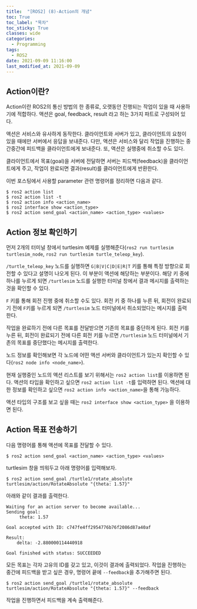 ```yaml
---
title:  "[ROS2] (8)-Action의 개념"
toc: True
toc_label: "목차"
toc_sticky: True
classes: wide
categories:
  - Programming
tags:
  - ROS2
date: 2021-09-09 11:16:00
last_modified_at: 2021-09-09
---
```


## Action이란?
Action이란 ROS2의 통신 방법의 한 종류로, 오랫동안 진행되는 작업이 있을 때 사용하기에 적합하다. 액션은 goal, feedback, result 라고 하는 3가지 파트로 구성되어 있다.

액션은 서비스와 유사하게 동작한다. 클라이언트와 서버가 있고, 클라이언트의 요청이 있을 때에만 서버에서 응답을 보내준다. 다만, 액션은 서비스와 달리 작업을 진행하는 중간중간에 피드백을 클라이언트에게 보내준다. 또, 액션은 실행중에 취소할 수도 있다.

클라이언트에서 목표(goal)을 서버에 전달하면 서버는 피드백(feedback)을 클라이언트에게 주고, 작업이 완료되면 결과(result)를 클라이언트에게 반환한다.

이번 포스팅에서 사용할 parameter 관련 명령어를 정리하면 다음과 같다.

```
$ ros2 action list
$ ros2 action list -t
$ ros2 action info <action_name>
$ ros2 interface show <action_type>
$ ros2 action send_goal <action_name> <action_type> <values>
```

## Action 정보 확인하기
먼저 2개의 터미널 창에서 turtlesim 예제를 실행해준다(`ros2 run turtlesim turtlesim_node`, `ros2 run turtlesim turtle_teleop_key`).

`/turtle_teleop_key` 노드를 실행하면 `G|B|V|C|D|E|R|T` 키를 통해 특정 방향으로 회전할 수 있다고 설명이 나오게 된다. 이 부분이 액션에 해당하는 부분이다. 해당 키 중에 하나를 누르게 되면 `/turtlesim` 노드를 실행한 터미널 창에서 결과 메시지를 출력하는 것을 확인할 수 있다.

`F` 키를 통해 회전 진행 중에 취소할 수도 있다. 회전 키 중 하나를 누른 뒤, 회전이 완료되기 전에 `F`키를 누르게 되면 `/turtlesim` 노드 터미널에서 취소되었다는 메시지를 출력한다.

작업을 완료하기 전에 다른 목표를 전달받으면 기존의 목표를 중단하게 된다. 회전 키를 누른 뒤, 회전이 완료되기 전에 다른 회전 키를 누르면 `/turtlesim` 노드 터미널에서 기존의 목표를 중단했다는 메시지를 출력한다.

노드 정보를 확인해보면 각 노드에 어떤 액션 서버와 클라이언트가 있는지 확인할 수 있다(`ros2 node info <node_name>`).

현재 실행중인 노드의 액션 리스트를 보기 위해서는 `ros2 action list`를 이용하면 된다. 액션의 타입을 확인하고 싶으면 `ros2 action list -t`를 입력하면 된다. 액션에 대한 정보를 확인하고 싶으면 `ros2 action info <action_name>`을 통해 가능하다.

액션 타입의 구조를 보고 싶을 때는 `ros2 interface show <action_type>` 을 이용하면 된다.

## Action 목표 전송하기
다음 명령어를 통해 액션에 목표를 전달할 수 있다.

```
$ ros2 action send_goal <action_name> <action_type> <values>
```

turtlesim 창을 띄워두고 아래 명령어를 입력해보자.

```
$ ros2 action send_goal /turtle1/rotate_absolute turtlesim/action/RotateAbsolute "{theta: 1.57}"
```

아래와 같이 결과를 출력한다.

```
Waiting for an action server to become available...
Sending goal:
     theta: 1.57

Goal accepted with ID: c747fe4ff2954776b76f2086d87a40af

Result:
    delta: -2.880000114440918

Goal finished with status: SUCCEEDED
```

모든 목표는 각자 고유의 ID를 갖고 있고, 이것이 결과에 출력되었다. 작업을 진행하는 중간에 피드백을 받고 싶은 경우, 명령어 끝에 `--feedback`을 추가해주면 된다.

```
$ ros2 action send_goal /turtle1/rotate_absolute turtlesim/action/RotateAbsolute "{theta: 1.57}" --feedback
```

작업을 진행하면서 피드백을 계속 출력해준다.